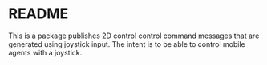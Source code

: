 # README #

This is a package publishes 2D control control command messages that are
generated using joystick input. The intent is to be able to control mobile
agents with a joystick.

